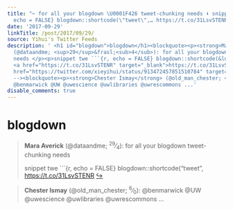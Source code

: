 ```yaml
---
title: "✂️ for all your blogdown \U0001F426 tweet-chunking needs ⬇️ snippet twe ```{r,
  echo = FALSE} blogdown::shortcode(\"tweet\",… https://t.co/31LsvSTENR"
date: '2017-09-29'
linkTitle: /post/2017/09/29/
source: Yihui's Twitter Feeds
description: ' <h1 id="blogdown">blogdown</h1><blockquote><p><strong>Mara Averick</strong>
  (@dataandme; <sup>29</sup>&frasl;<sub>4</sub>): for all your blogdown tweet-chunking
  needs </p><p>snippet twe ```{r, echo = FALSE} blogdown::shortcode(&ldquo;tweet&rdquo;,
  <a href="https://t.co/31LsvSTENR" target="_blank">https://t.co/31LsvSTENR</a> <a
  href="https://twitter.com/xieyihui/status/913472457851510784" target="_blank">&#8618;</a></p></blockquote><!--
  --><blockquote><p><strong>Chester Ismay</strong> (@old_man_chester; <sup>6</sup>&frasl;<sub>0</sub>):
  @benmarwick @UW @uwescience @uwlibraries @uwrescommons ...'
disable_comments: true
---
```

 <h1 id="blogdown">blogdown</h1><blockquote><p><strong>Mara Averick</strong> (@dataandme; <sup>29</sup>&frasl;<sub>4</sub>): for all your blogdown tweet-chunking needs </p><p>snippet twe ```{r, echo = FALSE} blogdown::shortcode(&ldquo;tweet&rdquo;, <a href="https://t.co/31LsvSTENR" target="_blank">https://t.co/31LsvSTENR</a> <a href="https://twitter.com/xieyihui/status/913472457851510784" target="_blank">&#8618;</a></p></blockquote><!-- --><blockquote><p><strong>Chester Ismay</strong> (@old_man_chester; <sup>6</sup>&frasl;<sub>0</sub>): @benmarwick @UW @uwescience @uwlibraries @uwrescommons ...